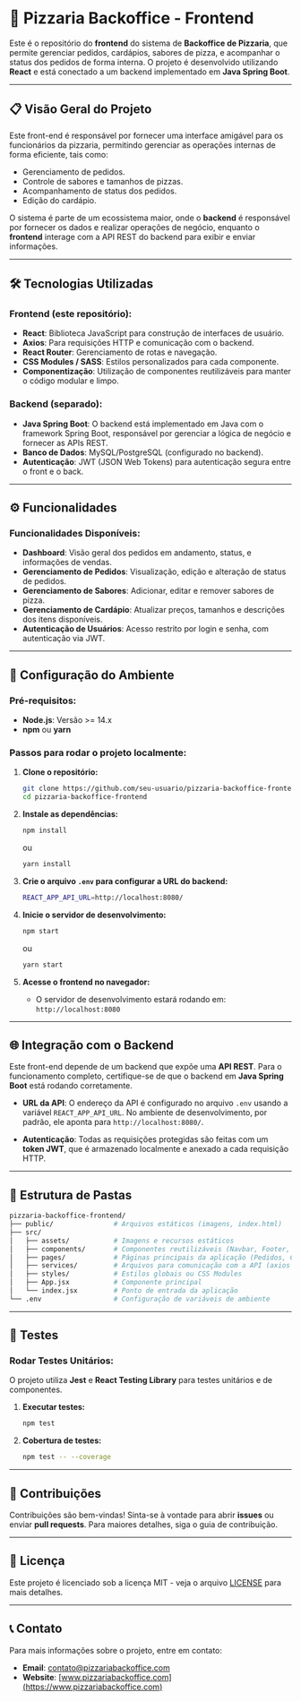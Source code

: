 # 🍕 Pizzaria Backoffice - Frontend

Este é o repositório do **frontend** do sistema de **Backoffice de Pizzaria**, que permite gerenciar pedidos, cardápios, sabores de pizza, e acompanhar o status dos pedidos de forma interna. O projeto é desenvolvido utilizando **React** e está conectado a um backend implementado em **Java Spring Boot**.

---

## 📋 Visão Geral do Projeto

Este front-end é responsável por fornecer uma interface amigável para os funcionários da pizzaria, permitindo gerenciar as operações internas de forma eficiente, tais como:
- Gerenciamento de pedidos.
- Controle de sabores e tamanhos de pizzas.
- Acompanhamento de status dos pedidos.
- Edição do cardápio.

O sistema é parte de um ecossistema maior, onde o **backend** é responsável por fornecer os dados e realizar operações de negócio, enquanto o **frontend** interage com a API REST do backend para exibir e enviar informações.

---

## 🛠️ Tecnologias Utilizadas

### Frontend (este repositório):
- **React**: Biblioteca JavaScript para construção de interfaces de usuário.
- **Axios**: Para requisições HTTP e comunicação com o backend.
- **React Router**: Gerenciamento de rotas e navegação.
- **CSS Modules / SASS**: Estilos personalizados para cada componente.
- **Componentização**: Utilização de componentes reutilizáveis para manter o código modular e limpo.

### Backend (separado):
- **Java Spring Boot**: O backend está implementado em Java com o framework Spring Boot, responsável por gerenciar a lógica de negócio e fornecer as APIs REST.
- **Banco de Dados**: MySQL/PostgreSQL (configurado no backend).
- **Autenticação**: JWT (JSON Web Tokens) para autenticação segura entre o front e o back.

---

## ⚙️ Funcionalidades

### Funcionalidades Disponíveis:
- **Dashboard**: Visão geral dos pedidos em andamento, status, e informações de vendas.
- **Gerenciamento de Pedidos**: Visualização, edição e alteração de status de pedidos.
- **Gerenciamento de Sabores**: Adicionar, editar e remover sabores de pizza.
- **Gerenciamento de Cardápio**: Atualizar preços, tamanhos e descrições dos itens disponíveis.
- **Autenticação de Usuários**: Acesso restrito por login e senha, com autenticação via JWT.

---

## 🚀 Configuração do Ambiente

### Pré-requisitos:

- **Node.js**: Versão >= 14.x
- **npm** ou **yarn**

### Passos para rodar o projeto localmente:

1. **Clone o repositório:**
   ```bash
   git clone https://github.com/seu-usuario/pizzaria-backoffice-frontend.git
   cd pizzaria-backoffice-frontend
   ```

2. **Instale as dependências:**
   ```bash
   npm install
   ```
   ou
   ```bash
   yarn install
   ```

3. **Crie o arquivo `.env` para configurar a URL do backend:**
   ```bash
   REACT_APP_API_URL=http://localhost:8080/
   ```

4. **Inicie o servidor de desenvolvimento:**
   ```bash
   npm start
   ```
   ou
   ```bash
   yarn start
   ```

5. **Acesse o frontend no navegador:**
   - O servidor de desenvolvimento estará rodando em: `http://localhost:8080`

---

## 🌐 Integração com o Backend

Este front-end depende de um backend que expõe uma **API REST**. Para o funcionamento completo, certifique-se de que o backend em **Java Spring Boot** está rodando corretamente.

- **URL da API**: O endereço da API é configurado no arquivo `.env` usando a variável `REACT_APP_API_URL`. No ambiente de desenvolvimento, por padrão, ele aponta para `http://localhost:8080/`.

- **Autenticação**: Todas as requisições protegidas são feitas com um **token JWT**, que é armazenado localmente e anexado a cada requisição HTTP.

---

## 📂 Estrutura de Pastas

```bash
pizzaria-backoffice-frontend/
├── public/               # Arquivos estáticos (imagens, index.html)
├── src/
│   ├── assets/           # Imagens e recursos estáticos
│   ├── components/       # Componentes reutilizáveis (Navbar, Footer, etc.)
│   ├── pages/            # Páginas principais da aplicação (Pedidos, Cardápio, etc.)
│   ├── services/         # Arquivos para comunicação com a API (axios config)
│   ├── styles/           # Estilos globais ou CSS Modules
│   ├── App.jsx           # Componente principal
│   └── index.jsx         # Ponto de entrada da aplicação
└── .env                  # Configuração de variáveis de ambiente
```

---

## 🧪 Testes

### Rodar Testes Unitários:

O projeto utiliza **Jest** e **React Testing Library** para testes unitários e de componentes.

1. **Executar testes:**
   ```bash
   npm test
   ```

2. **Cobertura de testes:**
   ```bash
   npm test -- --coverage
   ```

---

## 🤝 Contribuições

Contribuições são bem-vindas! Sinta-se à vontade para abrir **issues** ou enviar **pull requests**. Para maiores detalhes, siga o guia de contribuição.

---

## 📝 Licença

Este projeto é licenciado sob a licença MIT - veja o arquivo [LICENSE](LICENSE) para mais detalhes.

---

## 📞 Contato

Para mais informações sobre o projeto, entre em contato:
- **Email**: contato@pizzariabackoffice.com
- **Website**: [www.pizzariabackoffice.com](https://www.pizzariabackoffice.com)

